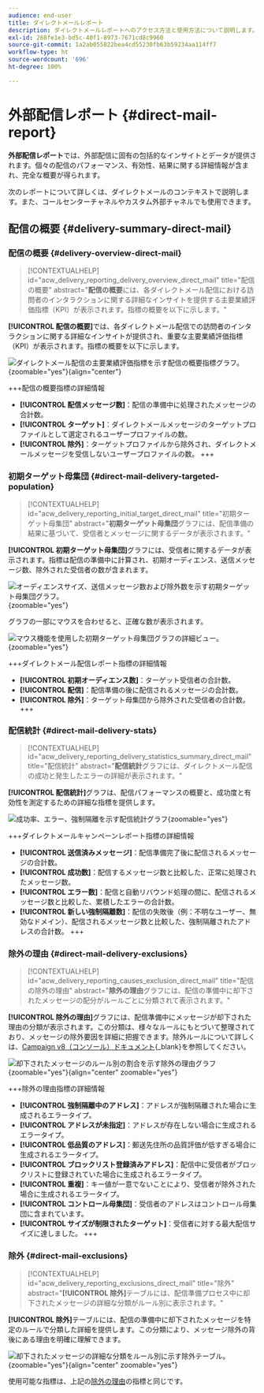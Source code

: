 ```yaml
---
audience: end-user
title: ダイレクトメールレポート
description: ダイレクトメールレポートへのアクセス方法と使用方法について説明します。
exl-id: 268fe1e3-bd5c-40f1-8973-7671cd8c9960
source-git-commit: 1a2ab055822bea4cd55230fb63b59234aa114ff7
workflow-type: ht
source-wordcount: '696'
ht-degree: 100%

---
```


# 外部配信レポート {#direct-mail-report}

**外部配信レポート**&#x200B;では、外部配信に固有の包括的なインサイトとデータが提供されます。個々の配信のパフォーマンス、有効性、結果に関する詳細情報が含まれ、完全な概要が得られます。

次のレポートについて詳しくは、ダイレクトメールのコンテキストで説明します。また、コールセンターチャネルやカスタム外部チャネルでも使用できます。

## 配信の概要 {#delivery-summary-direct-mail}

### 配信の概要 {#delivery-overview-direct-mail}

>[!CONTEXTUALHELP]
>id="acw_delivery_reporting_delivery_overview_direct_mail"
>title="配信の概要"
>abstract="**配信の概要**&#x200B;には、各ダイレクトメール配信における訪問者のインタラクションに関する詳細なインサイトを提供する主要業績評価指標（KPI）が表示されます。指標の概要を以下に示します。"

**[!UICONTROL 配信の概要]**&#x200B;では、各ダイレクトメール配信での訪問者のインタラクションに関する詳細なインサイトが提供され、重要な主要業績評価指標（KPI）が表示されます。指標の概要を以下に示します。

![ダイレクトメール配信の主要業績評価指標を示す配信の概要指標グラフ。](assets/direct-overview.png){zoomable="yes"}{align="center"}

+++配信の概要指標の詳細情報

* **[!UICONTROL 配信メッセージ数]**：配信の準備中に処理されたメッセージの合計数。
* **[!UICONTROL ターゲット]**：ダイレクトメールメッセージのターゲットプロファイルとして選定されるユーザープロファイルの数。
* **[!UICONTROL 除外]**：ターゲットプロファイルから除外され、ダイレクトメールメッセージを受信しないユーザープロファイルの数。
+++

### 初期ターゲット母集団 {#direct-mail-delivery-targeted-population}

>[!CONTEXTUALHELP]
>id="acw_delivery_reporting_initial_target_direct_mail"
>title="初期ターゲット母集団"
>abstract="**初期ターゲット母集団**&#x200B;グラフには、配信準備の結果に基づいて、受信者とメッセージに関するデータが表示されます。"

**[!UICONTROL 初期ターゲット母集団]**&#x200B;グラフには、受信者に関するデータが表示されます。指標は配信の準備中に計算され、初期オーディエンス、送信メッセージ数、除外された受信者の数が含まれます。

![オーディエンスサイズ、送信メッセージ数および除外数を示す初期ターゲット母集団グラフ。](assets/direct-mail-delivery-targeted-population.png){zoomable="yes"}

グラフの一部にマウスを合わせると、正確な数が表示されます。

![マウス機能を使用した初期ターゲット母集団グラフの詳細ビュー。](assets/direct-mail-delivery-targeted-population_2.png){zoomable="yes"}

+++ダイレクトメール配信レポート指標の詳細情報

* **[!UICONTROL 初期オーディエンス数]**：ターゲット受信者の合計数。
* **[!UICONTROL 配信]**：配信準備の後に配信されるメッセージの合計数。
* **[!UICONTROL 除外]**：ターゲット母集団から除外された受信者の合計数。
+++

### 配信統計 {#direct-mail-delivery-stats}

>[!CONTEXTUALHELP]
>id="acw_delivery_reporting_delivery_statistics_summary_direct_mail"
>title="配信統計"
>abstract="**配信統計**&#x200B;グラフには、ダイレクトメール配信の成功と発生したエラーの詳細が表示されます。"

**[!UICONTROL 配信統計]**&#x200B;グラフは、配信パフォーマンスの概要と、成功度と有効性を測定するための詳細な指標を提供します。

![成功率、エラー、強制隔離を示す配信統計グラフ](assets/direct-mail-delivery-stats.png){zoomable="yes"}

+++ダイレクトメールキャンペーンレポート指標の詳細情報

* **[!UICONTROL 送信済みメッセージ]**：配信準備完了後に配信されるメッセージの合計数。
* **[!UICONTROL 成功数]**：配信するメッセージ数と比較した、正常に処理されたメッセージ数。
* **[!UICONTROL エラー数]**：配信と自動リバウンド処理の間に、配信されるメッセージ数と比較した、累積したエラーの合計数。
* **[!UICONTROL 新しい強制隔離数]**：配信の失敗後（例：不明なユーザー、無効なドメイン）、配信されるメッセージ数と比較した、強制隔離されたアドレスの合計数。
+++

### 除外の理由 {#direct-mail-delivery-exclusions}

>[!CONTEXTUALHELP]
>id="acw_delivery_reporting_causes_exclusion_direct_mail"
>title="配信の除外の理由"
>abstract="**除外の理由**&#x200B;グラフには、配信の準備中に却下されたメッセージの配分がルールごとに分類されて表示されます。"

**[!UICONTROL 除外の理由]**&#x200B;グラフには、配信準備中にメッセージが却下された理由の分類が表示されます。この分類は、様々なルールにもとづいて整理されており、メッセージの除外要因を詳細に把握できます。除外ルールについて詳しくは、[Campaign v8（コンソール）ドキュメント](https://experienceleague.adobe.com/docs/campaign/campaign-v8/send/failures/delivery-failures.html?lang=ja#email-error-types){_blank}を参照してください。

![却下されたメッセージのルール別の割合を示す除外の理由グラフ](assets/direct-mail-delivery-exclusions.png){zoomable="yes"}{align="center" zoomable="yes"}

+++除外の理由指標の詳細情報

* **[!UICONTROL 強制隔離中のアドレス]**：アドレスが強制隔離された場合に生成されるエラータイプ。
* **[!UICONTROL アドレスが未指定]**：アドレスが存在しない場合に生成されるエラータイプ。
* **[!UICONTROL 低品質のアドレス]**：郵送先住所の品質評価が低すぎる場合に生成されるエラータイプ。
* **[!UICONTROL ブロックリスト登録済みアドレス]**：配信中に受信者がブロックリストに登録されていた場合に生成されるエラータイプ。
* **[!UICONTROL 重複]**：キー値が一意でないことにより、受信者が除外された場合に生成されるエラータイプ。
* **[!UICONTROL コントロール母集団]**：受信者のアドレスはコントロール母集団に含まれています。
* **[!UICONTROL サイズが制限されたターゲット]**：受信者に対する最大配信サイズに達しました。
+++

### 除外 {#direct-mail-exclusions}

>[!CONTEXTUALHELP]
>id="acw_delivery_reporting_exclusions_direct_mail"
>title="除外"
>abstract="**[!UICONTROL 除外]**&#x200B;テーブルには、配信準備プロセス中に却下されたメッセージの詳細な分類がルール別に表示されます。"

**[!UICONTROL 除外]**&#x200B;テーブルには、配信の準備中に却下されたメッセージを特定のルールで分類した詳細を提供します。この分類により、メッセージ除外の背後にある理由を明確に理解できます。

![却下されたメッセージの詳細な分類をルール別に示す除外テーブル。](assets/direct-mail-exclusions.png){zoomable="yes"}{align="center" zoomable="yes"}

使用可能な指標は、上記の[除外の理由](#direct-mail-delivery-exclusions)の指標と同じです。